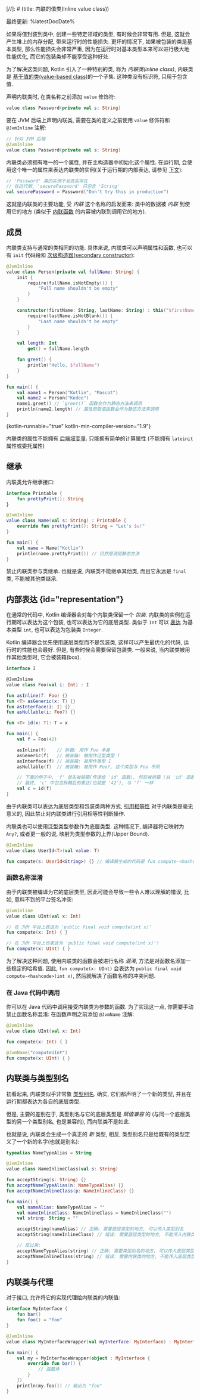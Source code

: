 [//]: # (title: 内联的值类(Inline value class))

最终更新: %latestDocDate%

如果将值封装到类中, 创建一些特定领域的类型, 有时候会非常有用. 但是, 这就会产生堆上的内存分配, 带来运行时的性能损失.
更坏的情况下, 如果被包装的类是基本类型, 那么性能损失会非常严重, 因为在运行时对基本类型本来可以进行极大地性能优化, 而它的包装类却不能享受这种好处.

为了解决这类问题, Kotlin 引入了一种特别的类, 称为 _内联类(inline class)_,
内联类是 [基于值的类(value-based class)](https://github.com/Kotlin/KEEP/blob/master/notes/value-classes.md)的一个子集.
这种类没有标识符, 只用于包含值.

声明内联类时, 在类名称之前添加 `value` 修饰符:

```kotlin
value class Password(private val s: String)
```

要在 JVM 后端上声明内联类, 需要在类的定义之前使用 `value` 修饰符和 `@JvmInline` 注解:

```kotlin
// 针对 JVM 后端
@JvmInline
value class Password(private val s: String)
```

内联类必须拥有唯一的一个属性, 并在主构造器中初始化这个属性.
在运行期, 会使用这个唯一的属性来表达内联类的实例(关于运行期的内部表达, 请参见 [下文](#representation)):

```kotlin
// 'Password' 类的实例不会真实存在
// 在运行期, 'securePassword' 只包含 'String'
val securePassword = Password("Don't try this in production")
```

这就是内联类的主要功能, 受 *内联* 这个名称的启发而来: 类中的数据被 *内联* 到使用它的地方
(类似于 [内联函数](inline-functions.md) 的内容被内联到调用它的地方).

## 成员

内联类支持与通常的类相同的功能.
具体来说, 内联类可以声明属性和函数, 也可以有 `init` 代码段和 [次级构造器(secondary constructor)](classes.md#secondary-constructors):

```kotlin
@JvmInline
value class Person(private val fullName: String) {
    init {
        require(fullName.isNotEmpty()) {
            "Full name shouldn't be empty"
        }
    }

    constructor(firstName: String, lastName: String) : this("$firstName $lastName") {
        require(lastName.isNotBlank()) {
            "Last name shouldn't be empty"
        }
    }

    val length: Int
        get() = fullName.length

    fun greet() {
        println("Hello, $fullName")
    }
}

fun main() {
    val name1 = Person("Kotlin", "Mascot")
    val name2 = Person("Kodee")
    name1.greet() // `greet()` 函数会作为静态方法来调用
    println(name2.length) // 属性的取值函数会作为静态方法来调用
}
```
{kotlin-runnable="true" kotlin-min-compiler-version="1.9"}

内联类的属性不能拥有 [后端域变量](properties.md#backing-fields).
只能拥有简单的计算属性 (不能拥有 `lateinit` 属性或委托属性)

## 继承

内联类允许继承接口:

```kotlin
interface Printable {
    fun prettyPrint(): String
}

@JvmInline
value class Name(val s: String) : Printable {
    override fun prettyPrint(): String = "Let's $s!"
}

fun main() {
    val name = Name("Kotlin")
    println(name.prettyPrint()) // 仍然是调用静态方法
}
```

禁止内联类参与类继承. 也就是说, 内联类不能继承其他类, 而且它永远是 `final` 类, 不能被其他类继承.

## 内部表达 {id="representation"}

在通常的代码中, Kotlin 编译器会对每个内联类保留一个 *包装*.
内联类的实例在运行期可以表达为这个包装, 也可以表达为它的底层类型.
类似于 `Int` 可以 [表达](numbers.md#numbers-representation-on-the-jvm) 为基本类型 `int`,
也可以表达为包装类 `Integer`.

Kotlin 编译器会优先使用底层类型而不是包装类, 这样可以产生最优化的代码, 运行时的性能也会最好.
但是, 有些时候会需要保留包装类. 一般来说, 当内联类被用作其他类型时, 它会被装箱(box).

```kotlin
interface I

@JvmInline
value class Foo(val i: Int) : I

fun asInline(f: Foo) {}
fun <T> asGeneric(x: T) {}
fun asInterface(i: I) {}
fun asNullable(i: Foo?) {}

fun <T> id(x: T): T = x

fun main() {
    val f = Foo(42)

    asInline(f)    // 拆箱: 用作 Foo 本身
    asGeneric(f)   // 被装箱: 被用作泛型类型 T
    asInterface(f) // 被装箱: 被用作类型 I
    asNullable(f)  // 被装箱: 被用作 Foo?, 这个类型与 Foo 不同

    // 下面的例子中, 'f' 首先被装箱(传递给 'id' 函数), 然后被拆箱 (从 'id' 函数返回)
    // 最终, 'c' 中包含拆箱后的表达(也就是 '42'), 与 'f' 一样
    val c = id(f)
}
```

由于内联类可以表达为底层类型和包装类两种方式, [引用相等性](equality.md#referential-equality) 对于内联类是毫无意义的,
因此禁止对内联类进行引用相等性判断操作.

内联类也可以使用泛型类型参数作为底层类型. 这种情况下, 编译器将它映射为 `Any?`,
或者更一般的说, 映射为类型参数的上界(Upper Bound).

```kotlin
@JvmInline
value class UserId<T>(val value: T)

fun compute(s: UserId<String>) {} // 编译器生成的代码是 fun compute-<hashcode>(s: Any?)
```

### 函数名称混淆

由于内联类被编译为它的底层类型, 因此可能会导致一些令人难以理解的错误, 比如, 意料不到的平台签名冲突:

```kotlin
@JvmInline
value class UInt(val x: Int)

// 在 JVM 平台上表达为 'public final void compute(int x)'
fun compute(x: Int) { }

// 在 JVM 平台上也表达为 'public final void compute(int x)'!
fun compute(x: UInt) { }
```

为了解决这种问题, 使用内联类的函数会被进行名称 _混淆_, 方法是对函数名添加一些稳定的哈希值.
因此, `fun compute(x: UInt)` 会表达为 `public final void compute-<hashcode>(int x)`,
然后就解决了函数名称的冲突问题.

### 在 Java 代码中调用

你可以在 Java 代码中调用接受内联类为参数的函数. 为了实现这一点, 你需要手动禁止函数名称混淆:
在函数声明之前添加 `@JvmName` 注解:

```kotlin
@JvmInline
value class UInt(val x: Int)

fun compute(x: Int) { }

@JvmName("computeUInt")
fun compute(x: UInt) { }
```

## 内联类与类型别名

初看起来, 内联类似乎非常象 [类型别名](type-aliases.md). 确实, 它们都声明了一个新的类型, 并且在运行期都表达为各自的底层类型.

但是, 主要的差别在于, 类型别名与它的底层类型是 *赋值兼容* 的 (与同一个底层类型的另一个类型别名, 也是兼容的), 而内联类不是如此.

也就是说, 内联类会生成一个真正的 _新_ 类型,
相反, 类型别名只是给既有的类型定义了一个新的名字(也就是别名):

```kotlin
typealias NameTypeAlias = String

@JvmInline
value class NameInlineClass(val s: String)

fun acceptString(s: String) {}
fun acceptNameTypeAlias(n: NameTypeAlias) {}
fun acceptNameInlineClass(p: NameInlineClass) {}

fun main() {
    val nameAlias: NameTypeAlias = ""
    val nameInlineClass: NameInlineClass = NameInlineClass("")
    val string: String = ""

    acceptString(nameAlias) // 正确: 需要底层类型的地方, 可以传入类型别名
    acceptString(nameInlineClass) // 错误: 需要底层类型的地方, 不能传入内联类

    // 反过来:
    acceptNameTypeAlias(string) // 正确: 需要类型别名的地方, 可以传入底层类型
    acceptNameInlineClass(string) // 错误: 需要内联类的地方, 不能传入底层类型
}
```

## 内联类与代理

对于接口, 允许将它的实现代理给内联类的内联值:

```kotlin
interface MyInterface {
    fun bar()
    fun foo() = "foo"
}

@JvmInline
value class MyInterfaceWrapper(val myInterface: MyInterface) : MyInterface by myInterface

fun main() {
    val my = MyInterfaceWrapper(object : MyInterface {
        override fun bar() {
            // 函数体
        }
    })
    println(my.foo()) // 输出为 "foo"
}
```
